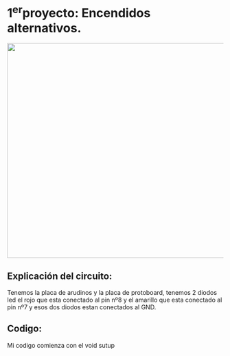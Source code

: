 # 1<sup>er</sup>proyecto: Encendidos alternativos. 


<img src= "Imágenes/arduino_led.png" width="600" height="500" />

## Explicación del circuito:

Tenemos la placa de arudinos y la placa de protoboard, tenemos 2 diodos led el rojo que esta conectado al pin nº8 y el amarillo que esta conectado al pin nº7 y esos dos diodos estan conectados al GND.

## Codigo:

Mi codigo comienza con el void sutup





